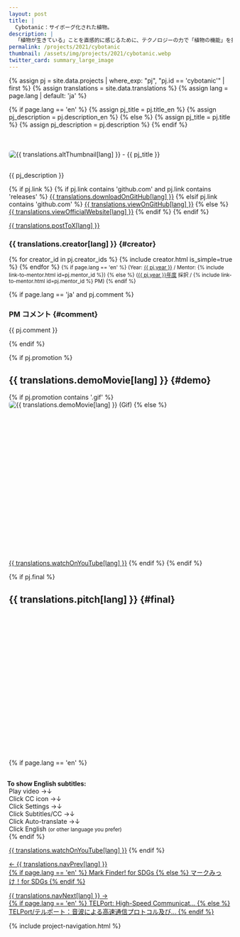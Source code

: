 ```yaml
---
layout: post
title: |
  Cybotanic：サイボーグ化された植物。
description: |
  「植物が生きている」ことを直感的に感じるために、テクノロジーの力で「植物の機能」を拡張するプロジェクトです。植物のイオンチャネルに流れる生体電位を電極で取得し、そこから採れたデータを基に植物を人工筋肉で動かしたり、シンセサイザーを人間と共演します。
permalink: /projects/2021/cybotanic
thumbnail: /assets/img/projects/2021/cybotanic.webp
twitter_card: summary_large_image
---
```


{% assign pj           = site.data.projects | where_exp: "pj", "pj.id == 'cybotanic'" | first %}
{% assign translations = site.data.translations %}
{% assign lang         = page.lang | default: 'ja' %}

{% if page.lang == 'en' %}
  {% assign pj_title       = pj.title_en %}
  {% assign pj_description = pj.description_en %}
{% else %}
  {% assign pj_title       = pj.title %}
  {% assign pj_description = pj.description %}
{% endif %}

<div style='margin-top: 50px; margin-bottom: 30px;'>
  <img class='top-img lazyload' src='/assets/img/spinner.svg' alt='{{ translations.altThumbnail[lang] }} - {{ pj_title }}'
  {% if pj.thumbnail %}    data-src='/assets/img/projects/{{ pj.year }}/{{ pj.thumbnail }}'
  {% else %}               data-src='/assets/img/projects/tbu.webp'
  {% endif %}                 title='{{ pj_title }}' style='border-radius: 6px;' loading='lazy' />
</div>

{{ pj_description }}

<div class='flex'>
  {% if pj.link %}
    {% if pj.link contains 'github.com' and pj.link contains 'releases' %}
       <a href='{{ pj.link }}' target='_blank' class='button'>{{ translations.downloadOnGitHub[lang] }}</a>
    {% elsif pj.link contains 'github.com' %}
       <a href='{{ pj.link }}' target='_blank' class='button'>{{ translations.viewOnGitHub[lang] }}</a>
    {% else %}
       <a href='{{ pj.link }}' target='_blank' class='button'>{{ translations.viewOfficialWebsite[lang] }}</a>
    {% endif %}
  {% endif %}

  <a href="https://twitter.com/intent/tweet?text={{ pj_title }}&via=MitouJr&hashtags=未踏ジュニア{% if pj.tags %},{{ pj.tags | join: ','}}{% endif %}&related=MitouJr&lang={{ translations.postLangX[lang] }}&url={{ site.url }}/projects/{{ pj.year }}/{{ pj.id }}" class="button" target="_blank" rel="noopener">{{ translations.postToX[lang] }}</a>
</div>

### {{ translations.creator[lang] }} {#creator}
<p>
  {% for creator_id in pj.creator_ids %}
    {% include creator.html is_simple=true %}
  {% endfor %}

  <small>
    {% if page.lang == 'en' %}
    (Year: <a href='/english/projects/#{{ pj.year }}'>{{ pj.year }}</a> /
     Mentor: {% include link-to-mentor.html id=pj.mentor_id %})
    {% else %}
    (<a href='/projects/{{ pj.year }}'>{{ pj.year }}年度</a> 採択 / {% include link-to-mentor.html id=pj.mentor_id %} PM)
    {% endif %}
  </small>
</p>

{% if page.lang == 'ja' and pj.comment %}
### PM コメント {#comment}
<p class="project-comment">{{ pj.comment }}</p>
{% endif %}

{% if pj.promotion %}
## {{ translations.demoMovie[lang] }} {#demo}
{% if pj.promotion contains '.gif' %}
<img class='top-img lazyload' src='/assets/img/spinner.svg' alt='{{ translations.demoMovie[lang] }} (Gif)'
     data-src='/assets/img/projects/{{ pj.year }}/{{ pj.promotion }}' loading='lazy'
     style='margin-bottom: 10px; border-radius: 6px;' />
{% else %}
<div class="youtube">
  <iframe width="560" height="315" class="lazyload" data-src="https://www.youtube.com/embed/{{ pj.promotion }}?rel=0" frameborder="0" allowfullscreen=""></iframe>
</div>
<a href="https://youtu.be/{{ pj.promotion }}" target="_blank" rel="noopener" class="button">{{ translations.watchOnYouTube[lang] }}</a>
{% endif %}
{% endif %}

{% if pj.final %}
## {{ translations.pitch[lang] }}  {#final}
<div class="youtube">
  <iframe width="560" height="315" class="lazyload" data-src="https://www.youtube.com/embed/{{ pj.final }}?rel=0{% if pj.final_start %}&start={{ pj.final_start }}{% endif %}" frameborder="0" allow="accelerometer; autoplay; clipboard-write; encrypted-media; gyroscope; picture-in-picture" allowfullscreen=""></iframe>
</div>

{% if page.lang == 'en' %}
<div class="note" style="margin-top: 30px;">
  <span style="font-weight: bold; margin-left: -4px;">To show English subtitles:</span><br>
  Play video <span class='ignore-sp'>&rarr;</span><span class='ignore-pc'>&darr;</span><br class='ignore-pc'>
  Click CC icon <span class='ignore-sp'>&rarr;</span><span class='ignore-pc'>&darr;</span><br class='ignore-pc'>
  Click Settings <span class='ignore-sp'>&rarr;</span><span class='ignore-pc'>&darr;</span><br class='ignore-pc'>
  Click Subtitles/CC <span class='ignore-sp'>&rarr;</span><span class='ignore-pc'>&darr;</span><br class='ignore-pc'>
  Click Auto-translate <span class='ignore-sp'>&rarr;</span><span class='ignore-pc'>&darr;</span><br class='ignore-pc'>
  Click English <small>(or other language you prefer)</small>
</div>
{% endif %}

<a href="https://youtu.be/{{ pj.final }}{% if pj.final_start %}?t={{ pj.final_start }}{% endif %}" target="_blank" rel="noopener" class="button">{{ translations.watchOnYouTube[lang] }}</a>
{% endif %}

<nav>
  <p class='nav prev'>
    <a href='mark_sdgs' title='マークみっけ！for SDGs'>
      &larr; {{ translations.navPrev[lang] }}
      <br>
      {% if page.lang == 'en' %}
        Mark Finder! for SDGs
      {% else %}
        マークみっけ！for SDGs
      {% endif %}
    </a>
  </p>

  <p class='nav next'>
    <a href='telport' title='TELPort/テルポート：音波による高速通信プロトコル及び、スピーカーとマイクを介した送受信アプリ'>
      {{ translations.navNext[lang] }} &rarr;
      <br>
      {% if page.lang == 'en' %}
        TELPort: High-Speed Communicat...
      {% else %}
        TELPort/テルポート：音波による高速通信プロトコル及び...
      {% endif %}
    </a>
  </p>
</nav>

{% include project-navigation.html %}
